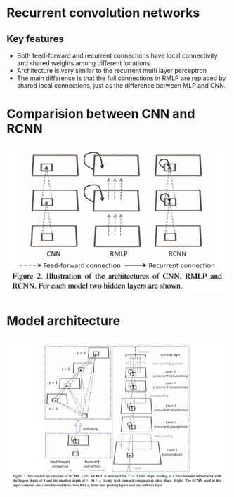 # Recurrent convolution networks
## Key features 
- Both feed-forward and recurrent connections have local connectivity and shared weights among different locations. 
- Architecture is very similar to the recurrent multi layer perceptron
- The main difference is that the full connections in RMLP are replaced by shared local connections, just as the difference between MLP and CNN.

# Comparision between CNN and RCNN
 <p align="center">
  <img src="image/comparison.png", width="900">
</p>

# Model architecture

 <p align="center">
  <img src="image/RCNN_architecture.png", width="900">
</p>
